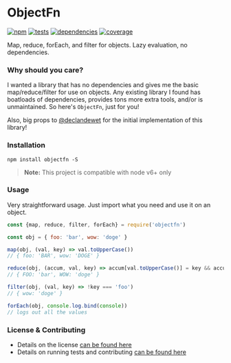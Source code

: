 # ObjectFn

[![npm](http://img.shields.io/npm/v/objectfn.svg?style=flat)](https://badge.fury.io/js/objectfn) [![tests](http://img.shields.io/travis/jescalan/objectfn/master.svg?style=flat)](https://travis-ci.org/jescalan/objectfn) [![dependencies](http://img.shields.io/david/jescalan/objectfn.svg?style=flat)](https://david-dm.org/jescalan/objectfn) [![coverage](http://img.shields.io/coveralls/jescalan/objectfn.svg?style=flat)](https://coveralls.io/github/jescalan/objectfn)

Map, reduce, forEach, and filter for objects. Lazy evaluation, no dependencies.

### Why should you care?

I wanted a library that has no dependencies and gives me the basic map/reduce/filter for use on objects. Any existing library I found has boatloads of dependencies, provides tons more extra tools, and/or is unmaintained. So here's `ObjectFn`, just for you!

Also, big props to [@declandewet](https://github.com/declandewet) for the initial implementation of this library!

### Installation

`npm install objectfn -S`

> **Note:** This project is compatible with node v6+ only

### Usage

Very straightforward usage. Just import what you need and use it on an object.

```js
const {map, reduce, filter, forEach} = require('objectfn')

const obj = { foo: 'bar', wow: 'doge' }

map(obj, (val, key) => val.toUpperCase())
// { foo: 'BAR', wow: 'DOGE' }

reduce(obj, (accum, val, key) => accum[val.toUpperCase()] = key && accum }, {})
// { FOO: 'bar', WOW: 'doge' }

filter(obj, (val, key) => !key === 'foo')
// { wow: 'doge' }

forEach(obj, console.log.bind(console))
// logs out all the values
```

### License & Contributing

- Details on the license [can be found here](LICENSE.md)
- Details on running tests and contributing [can be found here](contributing.md)
